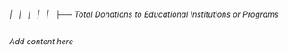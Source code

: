 ###### |   |   |   |   |   ├── Total Donations to Educational Institutions or Programs

*Add content here*